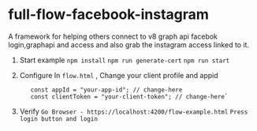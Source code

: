 # full-flow-facebook-instagram

A framework for helping others connect to v8 graph api facebok login,graphapi and access and also grab the instagram access linked to it.

1. Start example
   `npm install`
   `npm run generate-cert`
   `npm run start`

2. Configure
   In `flow.html` , Change your client profile and appid
   ```
      const appId = "your-app-id"; // change-here
      const clientToken = "your-client-token"; // change-here`
   ```

3) Verify
   `Go Browser - https://localhost:4200/flow-example.html`
   `Press login button and login`
